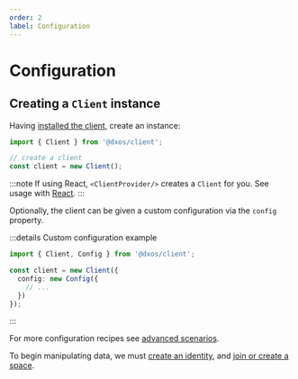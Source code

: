 ```yaml
---
order: 2
label: Configuration
---
```


# Configuration

## Creating a `Client` instance

Having [installed the client](./installation), create an instance:

```ts file=./snippets/create-client.ts#L5-
import { Client } from '@dxos/client';

// create a client
const client = new Client();
```
:::note
If using React, `<ClientProvider/>` creates a `Client` for you. See usage with [React](react).
:::

Optionally, the client can be given a custom configuration via the `config` property.

:::details Custom configuration example
```ts file=./snippets/create-client-with-options.ts#L5-
import { Client, Config } from '@dxos/client';

const client = new Client({
  config: new Config({
    // ...
  })
});
```
:::

For more configuration recipes see [advanced scenarios](advanced).

To begin manipulating data, we must [create an identity](identity), and [join or create a space](spaces).